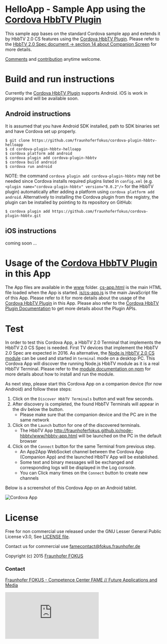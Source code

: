 <!---
/*
 *
 * Copyright (c) 2015 Fraunhofer FOKUS, All rights reserved.
 *
 * This library is free software; you can redistribute it and/or
 * modify it under the terms of the GNU Lesser General Public
 * License as published by the Free Software Foundation; either
 * version 3.0 of the License, or (at your option) any later version.
 *
 * This library is distributed in the hope that it will be useful,
 * but WITHOUT ANY WARRANTY; without even the implied warranty of
 * MERCHANTABILITY or FITNESS FOR A PARTICULAR PURPOSE.  See the GNU
 * Lesser General Public License for more details.
 *
 * You should have received a copy of the GNU Lesser General Public
 * License along with this library. If not, see <http://www.gnu.org/licenses/>.
 *
 * AUTHORS: Louay Bassbouss (louay.bassbouss@fokus.fraunhofer.de)
 *
 */
-->

# HelloApp - Sample App using the [Cordova HbbTV Plugin](https://github.com/fraunhoferfokus/cordova-plugin-hbbtv)

This sample app bases on the standard Cordova sample app and extends it by
HbbTV 2.0 CS features using the [Cordova HbbTV Plugin](https://github.com/fraunhoferfokus/cordova-plugin-hbbtv).
Please refer to the [HbbTV 2.0 Spec document -> section 14 about Companion Screen][hbbtv20spec] for more details.

[Comments](https://github.com/fraunhoferfokus/cordova-plugin-hbbtv-helloapp/issues) and [contribution](https://github.com/fraunhoferfokus/cordova-plugin-hbbtv-helloapp/pulls) anytime welcome.

# Build and run instructions

Currently the [Cordova HbbTV Plugin](https://github.com/fraunhoferfokus/cordova-plugin-hbbtv) supports Android. iOS is work in progress and will be available soon.

## Android instructions

It is assumed that you have Android SDK installed, path to SDK binaries set
and have Cordova set up properly.

```
$ git clone https://github.com/fraunhoferfokus/cordova-plugin-hbbtv-helloapp
$ cd cordova-plugin-hbbtv-helloapp
$ cordova platform add android
$ cordova plugin add cordova-plugin-hbbtv
$ cordova build android
$ cordova run android
```

NOTE: the command `cordova plugin add cordova-plugin-hbbtv` may not be needed since Cordova installs required plugins listed in `config.xml`
(e.g. `<plugin name="cordova-plugin-hbbtv" version="0.0.2"/>` for the HbbTV plugin) automatically after adding a platform using `cordova platform add android`.
Alternatively to installing the Cordova plugin from the registry, the plugin can be installed by pointing to its repository on GitHub:

```$ cordova plugin add https://github.com/fraunhoferfokus/cordova-plugin-hbbtv.git```

## iOS instructions

coming soon ...

# Usage of the [Cordova HbbTV Plugin](https://github.com/fraunhoferfokus/cordova-plugin-hbbtv) in this App

The App files are available in the [www](www) folder. [cs-app.html](www/cs-app.html) is the main HTML file loaded when the
App is started. [js/cs-app.js](www/js/cs-app.js) is the main JavaScript file of this App. Please refer to it for more details
about the usage of the [Cordova HbbTV Plugin](https://github.com/fraunhoferfokus/cordova-plugin-hbbtv) in this App. Please also
refer to the [Cordova HbbTV Plugin Documentation](https://github.com/fraunhoferfokus/cordova-plugin-hbbtv/blob/master/doc/index.md)
to get more details about the Plugin APIs.

# Test

In order to test this Cordova App, a HbbTV 2.0 Terminal that implements the HbbTV 2.0 CS Spec is needed. First TV devices
that implement the HbbTV 2.0 Spec are expected in 2016. As alternative, the [Node.js HbbTV 2.0 CS module](https://www.npmjs.com/package/hbbtv)
can be used and started in `terminal` mode on a desktop PC. This Cordova App will discover the running Node.js HbbTV module as it is a real
HbbTV Terminal. Please refer to the [module documentation on npm](https://www.npmjs.com/package/hbbtv) for more details about how to install and run the module.

As next step, please start this Cordova App on a companion device (for now Android) and follow these steps:

1. Click on the `Discover HbbTV Terminals` button and wait few seconds.
1. After discovery is completed, the found HbbTV Terminals will appear in the div below the button.
   * Please make sure that the companion device and the PC are in the same network
1. Click on the `Launch` button for one of the discovered terminals.
   * The HbbTV App http://fraunhoferfokus.github.io/node-hbbtv/www/hbbtv-app.html will be launched on the PC in the default browser
1. Click on the `Connect` button for the same Terminal from previous step.
   * An App2App WebSocket channel between the Cordova App (Companion App) and the launched HbbTV App will be established.
   * Some text and binary messages will be exchanged and corresponding logs will be displayed in the Log console.
   * You can Click many times on the `Connect` button to create new channels

Below is a screenshot of this Cordova App on an Android tablet.

![Cordova App](www/img/screenshot.png)

# License

Free for non commercial use released under the GNU Lesser General Public License v3.0, See [LICENSE file](LICENSE).

Contact us for commercial use <famecontact@fokus.fraunhofer.de>

Copyright (c) 2015 [Fraunhofer FOKUS](https://www.fokus.fraunhofer.de/)

### Contact

[Fraunhofer FOKUS - Competence Center FAME // Future Applications and Media](http://www.fokus.fraunhofer.de/fame)

![Fraunhofer FOKUS](https://famalytics.fokus.fraunhofer.de/piwik.php?idsite=19&rec=1&action_name=cordova-plugin-hbbtv-readme)

[hbbtv20spec]: https://www.hbbtv.org/pages/about_hbbtv/HbbTV_specification_2_0.pdf
